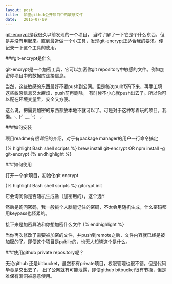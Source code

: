 ```yaml
---
layout: post
title:  加密github公开项目中的敏感文件
date:   2015-07-09
---
```


[git-encrypt](https://github.com/shadowhand/git-encrypt)是我很久以前发现的一个项目，
当时了解了一下它是个什么东西，但是并没有用起来。直到最近做一个小工具，发现git-encrypt正适合我的要求。便记录一下这个工具的使用。

###git-encrypt是什么

git-encrypt是一个加密工具，它可以加密你git repository中敏感的文件。例如加密你项目中的数据库连接信息。

当然，这些敏感的东西最好不要push到公网。但是每次pull代码下来，再手工填这些敏感信息又太麻烦，push前再删除，
有时候不小心就push出去了。所以你可以配在环境变量里，安全又方便。

这么说，把需要加密的东西都放本地不就可以了。可是对于这种写着玩的项目，我懒。╮(╯﹏╰）╭

###如何安装

项目readme有很详细的介绍，对于有package manager的用户一行命令搞定

{% highlight Bash shell scripts %}
brew install git-encrypt
OR
npm install -g git-encrypt
{% endhighlight %}

###如何使用

打开一个git项目，初始化git encrypt

{% highlight Bash shell scripts %}
gitcrypt init

它会询问你是否随机生成盐（加密用的），这个选Y

然后是询问密码，我一般挑个人脑能记住的密码，不太会用随机生成，什么密码都用keypass也怪累的。

接下来是加密算法和你想加密什么文件
{% endhighlight %}

当你再次修改了需要被加密的文件，并push到remote之后，文件内容就已经是被加密的了。即便这个项目是public的，也无人知晓这个是什么。

###使用github private repository呢？

无论github 还是bitbucket，虽然都有private项目，权限管理也很不错。但是代码毕竟是交出去了，
出了公网就有可能泄露，即便github bitbucket很有节操，但是难保有漏洞被恶意使用。
